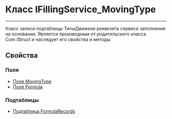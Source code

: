 ﻿---
Link: CMP.Rec.Properties.IFillingService_MovingType
---

<!--- Навигация
[Имя проекта](#)
-->

# Класс IFillingService_MovingType
---

Класс записи подтаблицы ТипыДвижеия реквезита сервиса заполнения на основании.
Является производным от родительского класса Com.IStruct и наследует его свойства и методы.

<!---
## Примеры
-->

## Свойства

<!--
### Типы
* [Тип 1](#)
-->

### Поля
* [Поле MovingType](MovingType)
* [Поле Formula](Formula)

### Подтаблицы
* [Подтаблица FormulaRecords](FormulaRecords)

